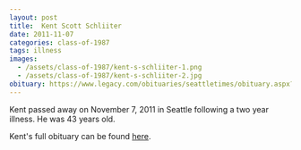 ```yaml
---
layout: post
title:  Kent Scott Schliiter
date: 2011-11-07
categories: class-of-1987
tags: illness
images:
  - /assets/class-of-1987/kent-s-schliiter-1.png
  - /assets/class-of-1987/kent-s-schliiter-2.jpg
obituary: https://www.legacy.com/obituaries/seattletimes/obituary.aspx?n=kent-scott-schliiter&pid=154620476
---
```

Kent passed away on November 7, 2011 in Seattle following a two year illness. He was 43 years old.

Kent's full obituary can be found [here](https://www.legacy.com/obituaries/seattletimes/obituary.aspx?n=kent-scott-schliiter&pid=154620476).
